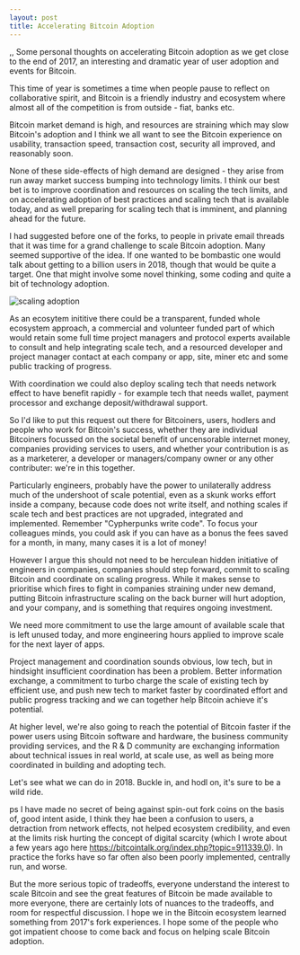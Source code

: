 ```yaml
---
layout: post
title: Accelerating Bitcoin Adoption
---
```

,,
Some personal thoughts on accelerating Bitcoin adoption as we get close to the end of 2017, an interesting and dramatic year of user adoption and events for Bitcoin.

This time of year is sometimes a time when people pause to reflect on collaborative spirit, and Bitcoin is a friendly 
industry and ecosystem where almost all of the competition is from outside - fiat, banks etc.

Bitcoin market demand is high, and resources are straining which may slow Bitcoin's adoption and I think we all want to 
see the Bitcoin experience on usability, transaction speed, transaction cost, security all improved, and reasonably soon. 

None of these side-effects of high demand are designed - they arise from run away market success bumping into technology 
limits. I think our best bet is to improve coordination and resources on scaling the tech limits, and on accelerating 
adoption of best practices and scaling tech that is available today, and as well preparing for scaling tech that is
imminent, and planning ahead for the future.

I had suggested before one of the forks, to people in private email threads that it was time for a grand challenge to scale 
Bitcoin adoption. Many seemed supportive of the idea. If one wanted to be bombastic one would talk about getting to a billion 
users in 2018, though that would be quite a target. One that might involve some novel thinking, some coding and quite a bit of 
technology adoption.

![scaling adoption]({{"/files/rollercoaster-rocket.jpg"}})

As an ecosytem inititive there could be a transparent, funded whole ecosystem approach, a commercial and volunteer
funded part of which would retain some full time project managers and protocol experts available to consult and help 
integrating scale tech, and a resourced developer and project manager contact at each company or app, site, miner etc and 
some public tracking of progress.

With coordination we could also deploy scaling tech that needs network effect to have benefit rapidly - for example tech
that needs wallet, payment processor and exchange deposit/withdrawal support.

So I'd like to put this request out there for Bitcoiners, users, hodlers and people who work for Bitcoin's success, whether 
they are individual Bitcoiners focussed on the societal benefit of uncensorable internet money, companies providing services
to users, and whether your contribution is as as a marketerer, a developer or managers/company owner or any other contributer: 
we're in this together.

Particularly engineers, probably have the power to unilaterally address much of the undershoot of scale potential, even 
as a skunk works effort inside a company, because code does not write itself, and nothing scales if scale tech and best 
practices are not upgraded, integrated and implemented. Remember "Cypherpunks write code".  To focus your colleagues
minds, you could ask if you can have as a bonus the fees saved for a month, in many, many cases it is a lot of money!

However I argue this should not need to be herculean hidden initiative of engineers in companies, companies should step 
forward, commit to scaling Bitcoin and coordinate on scaling progress.  While it makes sense to prioritise which fires
to fight in companies straining under new demand, putting Bitcoin infrastructure scaling on the back burner will 
hurt adoption, and your company, and is something that requires ongoing investment.

We need more commitment to use the large amount of available scale that is left unused today, and more engineering hours 
applied to improve scale for the next layer of apps.

Project management and coordination sounds obvious, low tech, but in hindsight insufficient coordination has been a problem. 
Better information exchange, a commitment to turbo charge the scale of existing tech by efficient use, and push new tech to 
market faster by coordinated effort and public progress tracking and we can together help Bitcoin achieve it's potential. 

At higher level, we're also going to reach the potential of Bitcoin faster if the power users using Bitcoin software and 
hardware, the business community providing services, and the R & D community are exchanging information about technical 
issues in real world, at scale use, as well as being more coordinated in building and adopting tech. 

Let's see what we can do in 2018. Buckle in, and hodl on, it's sure to be a wild ride.


ps I have made no secret of being against spin-out fork coins on the basis of, good intent aside, I think they hae been
a confusion to users, a detraction from network effects, not helped ecosystem credibility, and even at the limits risk
hurting the concept of digital scarcity (which I wrote about a few years ago here 
https://bitcointalk.org/index.php?topic=911339.0). In practice the forks have so far often also been poorly implemented, 
centrally run, and worse.

But the more serious topic of tradeoffs, everyone understand the interest to scale Bitcoin and see the great features of
Bitcoin be made available to more everyone, there are certainly lots of nuances to the tradeoffs, and room for respectful 
discussion.  I hope we in the Bitcoin ecosystem learned something from 2017's fork experiences. I hope some of the people who got 
impatient choose to come back and focus on helping scale Bitcoin adoption.
